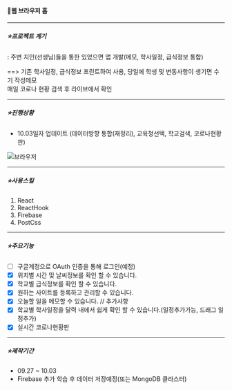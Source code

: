 #### 🌟웹 브라우저 홈

---

##### ⭐프로젝트 계기

: 주변 지인(선생님)들을 통한 있었으면 앱 개발(메모, 학사일정, 급식정보 통합)

==> 기존 학사일정, 급식정보 프린트하여 사용, 당일에 학생 및 변동사항이 생기면 수기 작성메모  
 매일 코로나 현황 검색 후 라이브에서 확인

---

##### ⭐진행상황

- 10.03일자 업데이트 (데이터방향 통합(재정리), 교육청선택, 학교검색, 코로나현황판)

![브라우저](https://user-images.githubusercontent.com/78192018/135751240-4781164a-bfb9-4a8a-8dd4-440dcc40f393.png)

---

##### ⭐사용스킬

1. React
2. ReactHook
3. Firebase
4. PostCss

---

##### ⭐주요기능

- [ ] 구글계정으로 OAuth 인증을 통해 로그인(예정)
- [x] 위치별 시간 및 날씨정보를 확인 할 수 있습니다.
- [x] 학교별 급식정보를 확인 할 수 있습니다.
- [x] 원하는 사이트를 등록하고 관리할 수 있습니다.
- [x] 오늘할 일을 메모할 수 있습니다.
      // 추가사항
- [x] 학교별 학사일정을 달력 내에서 쉽게 확인 할 수 있습니다.(일정추가가능, 드래그 일정추가)
- [x] 실시간 코로나현황판

---

##### ⭐제작기간

- 09.27 ~ 10.03
- Firebase 추가 학습 후 데이터 저장예정(또는 MongoDB 클라스터)
